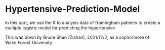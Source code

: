 # Hypertensive-Prediction-Model
In this part, we use the R to analysis data of framingham patients to create a multiple logistic model for predicting the hypertensive

This was down by Bruce Shao (Zishan), 2021/12/2, as a sophormore of Wake Forest University.
